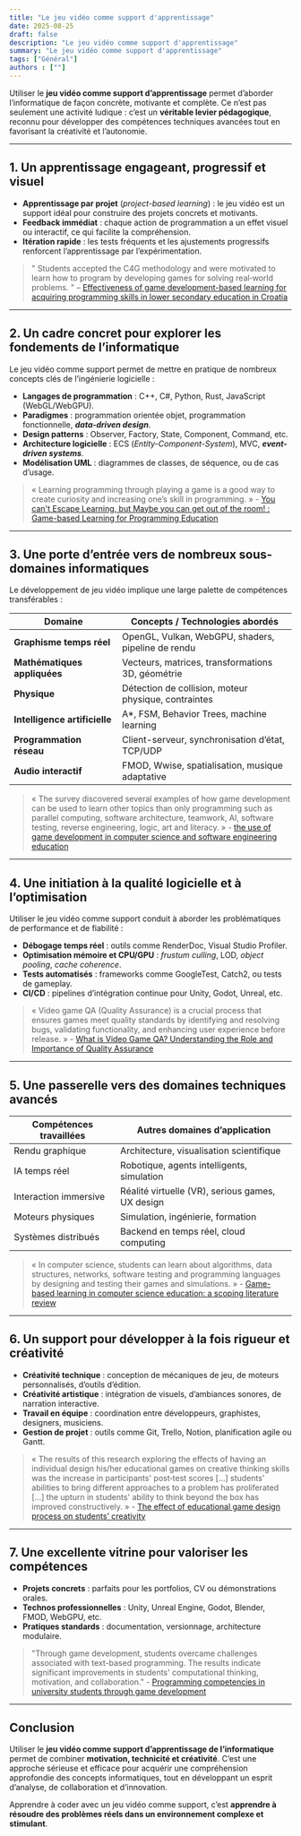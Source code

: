 ```yaml
---
title: "Le jeu vidéo comme support d'apprentissage"
date: 2025-08-25
draft: false
description: "Le jeu vidéo comme support d'apprentissage"
summary: "Le jeu vidéo comme support d'apprentissage"
tags: ["Général"]
authors : [""]
---
```


Utiliser le **jeu vidéo comme support d’apprentissage** permet d’aborder l’informatique de façon concrète, motivante et complète. Ce n’est pas seulement une activité ludique : c’est un **véritable levier pédagogique**, reconnu pour développer des compétences techniques avancées tout en favorisant la créativité et l’autonomie.

---

## 1. Un apprentissage engageant, progressif et visuel

- **Apprentissage par projet** (*project-based learning*) : le jeu vidéo est un support idéal pour construire des projets concrets et motivants.
- **Feedback immédiat** : chaque action de programmation a un effet visuel ou interactif, ce qui facilite la compréhension.
- **Itération rapide** : les tests fréquents et les ajustements progressifs renforcent l’apprentissage par l’expérimentation.

> " Students accepted the C4G methodology and were motivated to learn how to program by developing games for solving real‑world problems. " – [Effectiveness of game development-based learning for acquiring programming skills in lower secondary education in Croatia](https://pmc.ncbi.nlm.nih.gov/articles/PMC7931171/) 

---

## 2. Un cadre concret pour explorer les fondements de l’informatique

Le jeu vidéo comme support permet de mettre en pratique de nombreux concepts clés de l’ingénierie logicielle :

- **Langages de programmation** : C++, C#, Python, Rust, JavaScript (WebGL/WebGPU).
- **Paradigmes** : programmation orientée objet, programmation fonctionnelle, ***data-driven design***.
- **Design patterns** : Observer, Factory, State, Component, Command, etc.
- **Architecture logicielle** : ECS (*Entity-Component-System*), MVC, ***event-driven systems***.
- **Modélisation UML** : diagrammes de classes, de séquence, ou de cas d’usage.

> « Learning programming through playing a game is a good way to create curiosity and increasing one’s skill in programming. » - [You can't Escape Learning, but Maybe you can get out of the room! : Game-based Learning for Programming Education](https://swepub.kb.se/bib/swepub:oai:DiVA.org:miun-43170?tab2=abs&language=en)

---

## 3. Une porte d’entrée vers de nombreux sous-domaines informatiques

Le développement de jeu vidéo implique une large palette de compétences transférables :

| Domaine | Concepts / Technologies abordés |
|--------|-------------------------------|
| **Graphisme temps réel** | OpenGL, Vulkan, WebGPU, shaders, pipeline de rendu |
| **Mathématiques appliquées** | Vecteurs, matrices, transformations 3D, géométrie |
| **Physique** | Détection de collision, moteur physique, contraintes |
| **Intelligence artificielle** | A\*, FSM, Behavior Trees, machine learning |
| **Programmation réseau** | Client-serveur, synchronisation d’état, TCP/UDP |
| **Audio interactif** | FMOD, Wwise, spatialisation, musique adaptative |

> « The survey discovered several examples of how game development can be used to learn other topics than only programming such as parallel computing, software architecture, teamwork, AI, software testing, reverse engineering, logic, art and literacy. » - [the use of game development in computer science and software engineering education](https://studylib.net/doc/8381318/the-use-of-game-development-in-computer-science-and-software)

---

## 4. Une initiation à la qualité logicielle et à l’optimisation

Utiliser le jeu vidéo comme support conduit à aborder les problématiques de performance et de fiabilité :

- **Débogage temps réel** : outils comme RenderDoc, Visual Studio Profiler.
- **Optimisation mémoire et CPU/GPU** : *frustum culling*, LOD, *object pooling*, *cache coherence*.
- **Tests automatisés** : frameworks comme GoogleTest, Catch2, ou tests de gameplay.
- **CI/CD** : pipelines d’intégration continue pour Unity, Godot, Unreal, etc.

> « Video game QA (Quality Assurance) is a crucial process that ensures games meet quality standards by identifying and resolving bugs, validating functionality, and enhancing user experience before release. » - [What is Video Game QA? Understanding the Role and Importance of Quality Assurance](https://www.techneeds.com/2025/01/26/what-is-video-game-qa-understanding-the-role-and-importance-of-quality-assurance/)

---

## 5. Une passerelle vers des domaines techniques avancés

| Compétences travaillées | Autres domaines d’application |
|--------------------------|-------------------------------|
| Rendu graphique | Architecture, visualisation scientifique |
| IA temps réel | Robotique, agents intelligents, simulation |
| Interaction immersive | Réalité virtuelle (VR), serious games, UX design |
| Moteurs physiques | Simulation, ingénierie, formation |
| Systèmes distribués | Backend en temps réel, cloud computing |

> « In computer science, students can learn about algorithms, data structures, networks, software testing and programming languages by designing and testing their games and simulations. » - [Game-based learning in computer science education: a scoping literature review](https://stemeducationjournal.springeropen.com/articles/10.1186/s40594-023-00447-2)

---

## 6. Un support pour développer à la fois rigueur et créativité

- **Créativité technique** : conception de mécaniques de jeu, de moteurs personnalisés, d’outils d’édition.
- **Créativité artistique** : intégration de visuels, d’ambiances sonores, de narration interactive.
- **Travail en équipe** : coordination entre développeurs, graphistes, designers, musiciens.
- **Gestion de projet** : outils comme Git, Trello, Notion, planification agile ou Gantt.

> « The results of this research exploring the effects of having an individual design his/her educational games on creative thinking skills was the increase in participants' post‑test scores [...] students' abilities to bring different approaches to a problem has proliferated [...] the upturn in students' ability to think beyond the box has improved constructively. » - [The effect of educational game design process on students’ creativity
](https://slejournal.springeropen.com/articles/10.1186/s40561-022-00188-9)

---

## 7. Une excellente vitrine pour valoriser les compétences

- **Projets concrets** : parfaits pour les portfolios, CV ou démonstrations orales.
- **Technos professionnelles** : Unity, Unreal Engine, Godot, Blender, FMOD, WebGPU, etc.
- **Pratiques standards** : documentation, versionnage, architecture modulaire.

> "Through game development, students overcame challenges associated with text-based programming. The results indicate significant improvements in students' computational thinking, motivation, and collaboration." - [Programming competencies in university students through game development](https://www.frontiersin.org/journals/education/articles/10.3389/feduc.2025.1585602/full) 

---

## Conclusion

Utiliser le **jeu vidéo comme support d’apprentissage de l’informatique** permet de combiner **motivation, technicité et créativité**.
C’est une approche sérieuse et efficace pour acquérir une compréhension approfondie des concepts informatiques, tout en développant un esprit d’analyse, de collaboration et d’innovation.

Apprendre à coder avec un jeu vidéo comme support, c’est **apprendre à résoudre des problèmes réels dans un environnement complexe et stimulant**.
